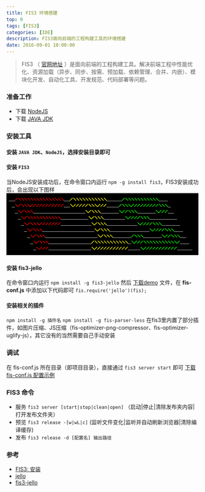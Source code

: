 ```yaml
---
title: FIS3 环境搭建
top: 0
tags: [FIS3]
categories: [IDE]
description: FIS3面向前端的工程构建工具的环境搭建
date: 2016-09-01 10:00:00
---
```



> FIS3 （ [官网地址](http://fis.baidu.com/fis3/index.html) ）是面向前端的工程构建工具。解决前端工程中性能优化、资源加载（异步、同步、按需、预加载、依赖管理、合并、内嵌）、模块化开发、自动化工具、开发规范、代码部署等问题。

<!--more-->


### 准备工作
- 下载 [NodeJS](https://nodejs.org/en/)
- 下载 [JAVA JDK](https://www.baidu.com/s?ie=UTF-8&wd=java%20jdk)


### 安装工具
#### 安装 `JAVA JDK`、`NodeJS`，选择安装目录即可


#### 安装 `FIS3`
当NodeJS安装成功后，在命令窗口内运行 `npm -g install fis3`，FIS3安装成功后，会出现以下图样
![](/images/blog/ide/fis3.png)


#### 安装 fis3-jello
在命令窗口内运行 `npm install -g fis3-jello`
然后 [下载demo](https://github.com/fis-scaffold/jello-demo) 文件，在 **fis-conf.js** 中添加以下代码即可
`fis.require('jello')(fis);`


#### 安装相关的插件
`npm install -g 插件名`
`npm install -g fis-parser-less`
在fis3里内置了部分插件，如图片压缩、JS压缩（fis-optimizer-png-compressor、fis-optimizer-uglify-js），其它没有的当然需要自己手动安装



### 调试
在 fis-conf.js 所在目录（即项目目录），直接通过 `fis3 server start` 即可
[下载 fis-conf.js 配置示例](/examples/ide/fis3/fis-conf.js)



### FIS3 命令
- 服务
`fis3 server [start|stop|clean|open]` （启动|停止|清除发布夹内容|打开发布文件夹）
- 预览
`fis3 release -[w|wL|c]`  (监听文件变化|监听并自动刷新浏览器|清除编译缓存)
- 发布
`fis3 release -d [配置名] 输出路径`



### 参考
- [FIS3: 安装](http://fis.baidu.com/fis3/docs/beginning/install.html)
- [jello](https://github.com/fex-team/jello)
- [fis3-jello](https://github.com/fex-team/fis3-jello)
